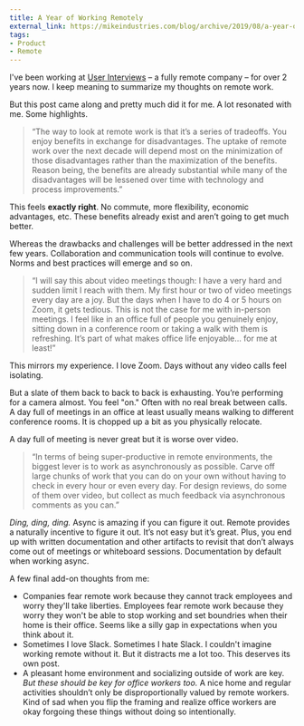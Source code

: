 ```yaml
---
title: A Year of Working Remotely
external_link: https://mikeindustries.com/blog/archive/2019/08/a-year-of-working-remotely
tags:
- Product
- Remote
---
```

I've been working at [User Interviews][ui] – a fully remote company – for over 2 years now. I keep meaning to summarize my thoughts on remote work.

But this post came along and pretty much did it for me. A lot resonated with me. Some highlights.

> “The way to look at remote work is that it’s a series of tradeoffs. You enjoy benefits in exchange for disadvantages. The uptake of remote work over the next decade will depend most on the minimization of those disadvantages rather than the maximization of the benefits. Reason being, the benefits are already substantial while many of the disadvantages will be lessened over time with technology and process improvements.”

This feels **exactly right**. No commute, more flexibility, economic advantages, etc. These benefits already exist and aren’t going to get much better. 

Whereas the drawbacks and challenges will be better addressed in the next few years. Collaboration and communication tools will continue to evolve. Norms and best practices will emerge and so on. 

> “I will say this about video meetings though: I have a very hard and sudden limit I reach with them. My first hour or two of video meetings every day are a joy. But the days when I have to do 4 or 5 hours on Zoom, it gets tedious. This is not the case for me with in-person meetings. I feel like in an office full of people you genuinely enjoy, sitting down in a conference room or taking a walk with them is refreshing. It’s part of what makes office life enjoyable… for me at least!”

This mirrors my experience. I love Zoom. Days without any video calls feel isolating. 

But a slate of them back to back to back is exhausting. You’re performing for a camera almost. You feel "on." Often with no real break between calls. A day full of meetings in an office at least usually means walking to different conference rooms. It is chopped up a bit as you physically relocate.

A day full of meeting is never great but it is worse over video.

> “In terms of being super-productive in remote environments, the biggest lever is to work as asynchronously as possible. Carve off large chunks of work that you can do on your own without having to check in every hour or even every day. For design reviews, do some of them over video, but collect as much feedback via asynchronous comments as you can.”

*Ding, ding, ding.* Async is amazing if you can figure it out. Remote provides a naturally incentive to figure it out. It’s not easy but it’s great. Plus, you end up with written documentation and other artifacts to revisit that don’t always come out of meetings or whiteboard sessions. Documentation by default when working async.

A few final add-on thoughts from me:
* Companies fear remote work because they cannot track employees and worry they'll take liberties. Employees fear remote work because they worry they won't be able to stop working and set boundries when their home is their office. Seems like a silly gap in expectations when you think about it.
* Sometimes I love Slack. Sometimes I hate Slack. I couldn't imagine working remote without it. But it distracts me a lot too. This deserves its own post. 
* A pleasant home environment and socializing outside of work are key. *But these should be key for office workers too.* A nice home and regular activities shouldn’t only be disproportionally valued by remote workers. Kind of sad when you flip the framing and realize office workers are okay forgoing these things without doing so intentionally. 

[ui]: https://userinterviews.com
